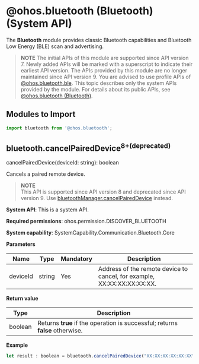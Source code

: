 # @ohos.bluetooth (Bluetooth) (System API)

<!--Kit: Connectivity Kit-->
<!--Subsystem: Communication-->
<!--Owner: @enjoy_sunshine-->
<!--Designer: @chengguohong; @tangjia15-->
<!--Tester: @wangfeng517-->

The **Bluetooth** module provides classic Bluetooth capabilities and Bluetooth Low Energy (BLE) scan and advertising.

> **NOTE**
> The initial APIs of this module are supported since API version 7. Newly added APIs will be marked with a superscript to indicate their earliest API version.
> The APIs provided by this module are no longer maintained since API version 9. You are advised to use profile APIs of [@ohos.bluetooth.ble](js-apis-bluetooth-ble.md).
> This topic describes only the system APIs provided by the module. For details about its public APIs, see [@ohos.bluetooth (Bluetooth)](js-apis-bluetooth.md).

## Modules to Import

```js
import bluetooth from '@ohos.bluetooth';
```

## bluetooth.cancelPairedDevice<sup>8+</sup><sup>(deprecated)</sup><a name="cancelPairedDevice"></a>

cancelPairedDevice(deviceId: string): boolean

Cancels a paired remote device.

> **NOTE**<br>
> This API is supported since API version 8 and deprecated since API version 9. Use [bluetoothManager.cancelPairedDevice](js-apis-bluetoothManager-sys.md#bluetoothmanagercancelpaireddevicedeprecated) instead.

**System API**: This is a system API.

**Required permissions**: ohos.permission.DISCOVER_BLUETOOTH

**System capability**: SystemCapability.Communication.Bluetooth.Core

**Parameters**

| Name     | Type    | Mandatory  | Description                                   |
| -------- | ------ | ---- | ------------------------------------- |
| deviceId | string | Yes   | Address of the remote device to cancel, for example, XX:XX:XX:XX:XX:XX.|

**Return value**

| Type     | Description                        |
| ------- | -------------------------- |
| boolean | Returns **true** if the operation is successful; returns **false** otherwise.|

**Example**

```js
let result : boolean = bluetooth.cancelPairedDevice("XX:XX:XX:XX:XX:XX");
```
